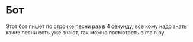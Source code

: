 # Бот
Этот бот пишет по строчке песни раз в 4 секунду, все кому надо знать какие песни есть уже знают, так можно посмотреть в main.py
